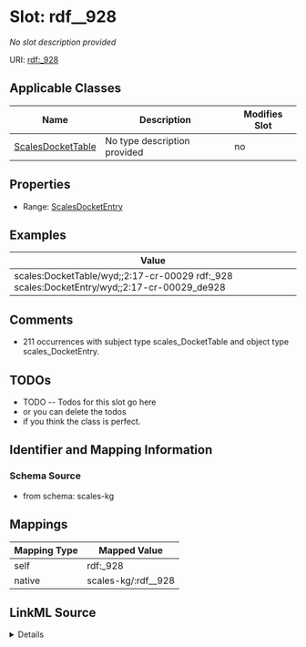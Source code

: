 

# Slot: rdf__928


_No slot description provided_





URI: [rdf:_928](http://www.w3.org/1999/02/22-rdf-syntax-ns#_928)



<!-- no inheritance hierarchy -->





## Applicable Classes

| Name | Description | Modifies Slot |
| --- | --- | --- |
| [ScalesDocketTable](../classes/ScalesDocketTable.md) | No type description provided |  no  |







## Properties

* Range: [ScalesDocketEntry](../classes/ScalesDocketEntry.md)






## Examples

| Value |
| --- |
| scales:DocketTable/wyd;;2:17-cr-00029 rdf:_928 scales:DocketEntry/wyd;;2:17-cr-00029_de928 |

## Comments

* 211 occurrences with subject type scales_DocketTable and object type scales_DocketEntry.

## TODOs

* TODO -- Todos for this slot go here
* or you can delete the todos
* if you think the class is perfect.

## Identifier and Mapping Information







### Schema Source


* from schema: scales-kg




## Mappings

| Mapping Type | Mapped Value |
| ---  | ---  |
| self | rdf:_928 |
| native | scales-kg/:rdf__928 |




## LinkML Source

<details>
```yaml
name: rdf__928
description: No slot description provided
todos:
- TODO -- Todos for this slot go here
- or you can delete the todos
- if you think the class is perfect.
comments:
- 211 occurrences with subject type scales_DocketTable and object type scales_DocketEntry.
examples:
- value: scales:DocketTable/wyd;;2:17-cr-00029 rdf:_928 scales:DocketEntry/wyd;;2:17-cr-00029_de928
from_schema: scales-kg
rank: 1000
slot_uri: rdf:_928
alias: rdf__928
domain_of:
- scales_DocketTable
range: scales_DocketEntry

```
</details>
